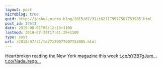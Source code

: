 ```yaml
---
layout: post
microblog: true
guid: http://joshua.micro.blog/2015/07/31/t627179977507753985.html
post_id: 37513
date: 2015-08-01T05:12:13+1100
lastmod: 2019-07-30T17:41:29+1100
type: post
url: /2015/07/31/t627179977507753985.html
---
```

Heartbroken reading the New York magazine this week [t.co/sY3B7gJum...](http://t.co/sY3B7gJumR) [t.co/NadsJreqo...](http://t.co/NadsJreqoD)
